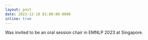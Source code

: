 ```yaml
---
layout: post
date: 2023-12-10 01:00:00-0000
inline: true
---
```


Was invited to be an oral session chair in EMNLP 2023 at Singapore.